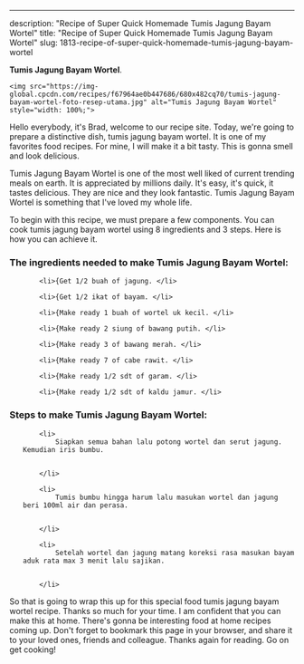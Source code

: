 ---
description: "Recipe of Super Quick Homemade Tumis Jagung Bayam Wortel"
title: "Recipe of Super Quick Homemade Tumis Jagung Bayam Wortel"
slug: 1813-recipe-of-super-quick-homemade-tumis-jagung-bayam-wortel

<p>
	<strong>Tumis Jagung Bayam Wortel</strong>. 
	
</p>
<p>
	
	<img src="https://img-global.cpcdn.com/recipes/f67964ae0b447686/680x482cq70/tumis-jagung-bayam-wortel-foto-resep-utama.jpg" alt="Tumis Jagung Bayam Wortel" style="width: 100%;">
	
	
</p>
<p>
	Hello everybody, it's Brad, welcome to our recipe site. Today, we're going to prepare a distinctive dish, tumis jagung bayam wortel. It is one of my favorites food recipes. For mine, I will make it a bit tasty. This is gonna smell and look delicious.
</p>
	
<p>
	Tumis Jagung Bayam Wortel is one of the most well liked of current trending meals on earth. It is appreciated by millions daily. It's easy, it's quick, it tastes delicious. They are nice and they look fantastic. Tumis Jagung Bayam Wortel is something that I've loved my whole life.
</p>
<p>
	
</p>

<p>
To begin with this recipe, we must prepare a few components. You can cook tumis jagung bayam wortel using 8 ingredients and 3 steps. Here is how you can achieve it.
</p>

<h3>The ingredients needed to make Tumis Jagung Bayam Wortel:</h3>

<ol>
	
		<li>{Get 1/2 buah of jagung. </li>
	
		<li>{Get 1/2 ikat of bayam. </li>
	
		<li>{Make ready 1 buah of wortel uk kecil. </li>
	
		<li>{Make ready 2 siung of bawang putih. </li>
	
		<li>{Make ready 3 of bawang merah. </li>
	
		<li>{Make ready 7 of cabe rawit. </li>
	
		<li>{Make ready 1/2 sdt of garam. </li>
	
		<li>{Make ready 1/2 sdt of kaldu jamur. </li>
	
</ol>
<p>
	
</p>

<h3>Steps to make Tumis Jagung Bayam Wortel:</h3>

<ol>
	
		<li>
			Siapkan semua bahan lalu potong wortel dan serut jagung. Kemudian iris bumbu.
			
			
		</li>
	
		<li>
			Tumis bumbu hingga harum lalu masukan wortel dan jagung beri 100ml air dan perasa.
			
			
		</li>
	
		<li>
			Setelah wortel dan jagung matang koreksi rasa masukan bayam aduk rata max 3 menit lalu sajikan.
			
			
		</li>
	
</ol>

<p>
	
</p>

<p>
	So that is going to wrap this up for this special food tumis jagung bayam wortel recipe. Thanks so much for your time. I am confident that you can make this at home. There's gonna be interesting food at home recipes coming up. Don't forget to bookmark this page in your browser, and share it to your loved ones, friends and colleague. Thanks again for reading. Go on get cooking!
</p>

